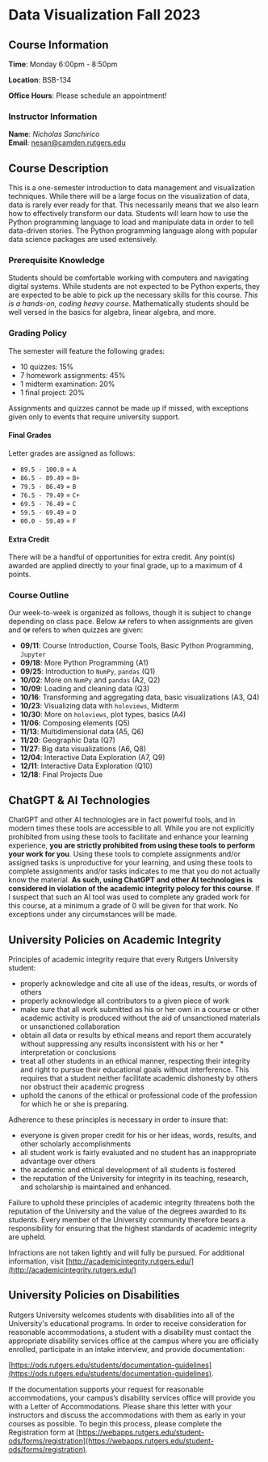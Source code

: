 # Data Visualization Fall 2023

## Course Information

**Time**: Monday 6:00pm - 8:50pm

**Location**: BSB-134

**Office Hours**: Please schedule an appointment!

### Instructor Information

**Name**: *Nicholas Sanchirico*  
**Email**: nesan@camden.rutgers.edu  

## Course Description

This is a one-semester introduction to data management and visualization techniques. While there will be a large focus on the visualization of data, data is rarely ever ready for that. This necessarily means that we also learn how to effectively transform our data. Students will learn how to use the Python programming language to load and manipulate data in order to tell data-driven stories. The Python programming language along with popular data science packages are used extensively.

### Prerequisite Knowledge

Students should be comfortable working with computers and navigating digital systems. While students are not expected to be Python experts, they are expected to be able to pick up the necessary skills for this course. *This is a hands-on, coding heavy course*. Mathematically students should be well versed in the basics for algebra, linear algebra, and more.

### Grading Policy

The semester will feature the following grades:

* 10 quizzes: 15%
* 7 homework assignments: 45%
* 1 midterm examination: 20%
* 1 final project: 20%

Assignments and quizzes cannot be made up if missed, with exceptions given only to events that require university support.

#### Final Grades

Letter grades are assigned as follows:

* `89.5 - 100.0` = `A`
* `86.5 - 89.49` = `B+`
* `79.5 - 86.49` = `B`
* `76.5 - 79.49` = `C+`
* `69.5 - 76.49` = `C`
* `59.5 - 69.49` = `D`
* `00.0 - 59.49` = `F`

#### Extra Credit

There will be a handful of opportunities for extra credit. Any point(s) awarded are applied directly to your final grade, up to a maximum of 4 points.

### Course Outline

Our week-to-week is organized as follows, though it is subject to change depending on class pace. Below `A#` refers to when assignments are given and `Q#` refers to when quizzes are given:

* **09/11**: Course Introduction, Course Tools, Basic Python Programming, `Jupyter`
* **09/18**: More Python Programming (A1)
* **09/25**: Introduction to `NumPy`, `pandas` (Q1)
* **10/02**: More on `NumPy` and `pandas` (A2, Q2)
* **10/09**: Loading and cleaning data (Q3)
* **10/16**: Transforming and aggregating data, basic visualizations (A3, Q4)
* **10/23**: Visualizing data with `holoviews`, Midterm
* **10/30**: More on `holoviews`, plot types, basics (A4)
* **11/06**: Composing elements (Q5)
* **11/13**: Multidimensional data (A5, Q6)
* **11/20**: Geographic Data (Q7)
* **11/27**: Big data visualizations (A6, Q8)
* **12/04**: Interactive Data Exploration (A7, Q9)
* **12/11**: Interactive Data Exploration (Q10)
* **12/18**: Final Projects Due

## ChatGPT & AI Technologies

ChatGPT and other AI technologies are in fact powerful tools, and in modern times these tools are accessible to all. While you are not explicitly prohibited from using these tools to facilitate and enhance your learning experience, **you are strictly prohibited from using these tools to perform your work for you**. Using these tools to complete assignments and/or assigned tasks is unproductive for your learning, and using these tools to complete assignments and/or tasks indicates to me that you do not actually know the material. **As such, using ChatGPT and other AI technologies is considered in violation of the academic integrity polocy for this course**. If I suspect that such an AI tool was used to complete any graded work for this course, at a minimum a grade of 0 will be given for that work. No exceptions under any circumstances will be made.

## University Policies on Academic Integrity

Principles of academic integrity require that every Rutgers University student:

* properly acknowledge and cite all use of the ideas, results, or words of others
* properly acknowledge all contributors to a given piece of work
* make sure that all work submitted as his or her own in a course or other academic activity is produced without the aid of unsanctioned materials or unsanctioned collaboration
* obtain all data or results by ethical means and report them accurately without suppressing any results inconsistent with his or her * interpretation or conclusions
* treat all other students in an ethical manner, respecting their integrity and right to pursue their educational goals without interference. This requires that a student neither facilitate academic dishonesty by others nor obstruct their academic progress
* uphold the canons of the ethical or professional code of the profession for which he or she is preparing.

Adherence to these principles is necessary in order to insure that:

* everyone is given proper credit for his or her ideas, words, results, and other scholarly accomplishments
* all student work is fairly evaluated and no student has an inappropriate advantage over others
* the academic and ethical development of all students is fostered
* the reputation of the University for integrity in its teaching, research, and scholarship is maintained and enhanced.

Failure to uphold these principles of academic integrity threatens both the reputation of the University and the value of the degrees awarded to its students. Every member of the University community therefore bears a responsibility for ensuring that the highest standards of academic integrity are upheld.

Infractions are not taken lightly and will fully be pursued. For additional information, visit [http://academicintegrity.rutgers.edu/](http://academicintegrity.rutgers.edu/)

## University Policies on Disabilities

Rutgers University welcomes students with disabilities into all of the University's educational programs. In order to receive consideration for reasonable accommodations, a student with a disability must contact the appropriate disability services office at the campus where you are officially enrolled, participate in an intake interview, and provide documentation:

[https://ods.rutgers.edu/students/documentation-guidelines](https://ods.rutgers.edu/students/documentation-guidelines).

If the documentation supports your request for reasonable accommodations, your campus’s disability services office will provide you with a Letter of Accommodations. Please share this letter with your instructors and discuss the accommodations with them as early in your courses as possible. To begin this process, please complete the Registration form at [https://webapps.rutgers.edu/student-ods/forms/registration](https://webapps.rutgers.edu/student-ods/forms/registration).
